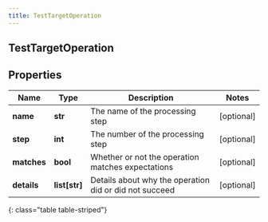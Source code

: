 ```yaml
---
title: TestTargetOperation
---
```

## TestTargetOperation

## Properties

|Name | Type | Description | Notes|
|------------ | ------------- | ------------- | -------------|
| **name** | **str** | The name of the processing step | [optional] |
| **step** | **int** | The number of the processing step | [optional] |
| **matches** | **bool** | Whether or not the operation matches expectations | [optional] |
| **details** | **list[str]** | Details about why the operation did or did not succeed | [optional] |
{: class="table table-striped"}


